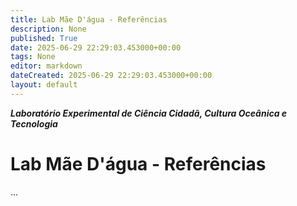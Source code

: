 ```yaml
---
title: Lab Mãe D'água - Referências
description: None
published: True
date: 2025-06-29 22:29:03.453000+00:00
tags: None
editor: markdown
dateCreated: 2025-06-29 22:29:03.453000+00:00
layout: default
---
```


***Laboratório Experimental de Ciência Cidadã, Cultura Oceânica e Tecnologia***


# Lab Mãe D'água - Referências

...